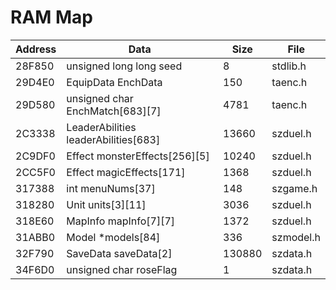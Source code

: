 # RAM Map

| Address | Data                                 | Size   | File      |
| ------- | ------------------------------------ | ------ | --------- |
| 28F850  | unsigned long long seed              |      8 | stdlib.h  |
| 29D4E0  | EquipData EnchData                   |    150 | taenc.h   |
| 29D580  | unsigned char EnchMatch[683][7]      |   4781 | taenc.h   |
| 2C3338  | LeaderAbilities leaderAbilities[683] |  13660 | szduel.h  |
| 2C9DF0  | Effect monsterEffects[256][5]        |  10240 | szduel.h  |
| 2CC5F0  | Effect magicEffects[171]             |   1368 | szduel.h  |
| 317388  | int menuNums[37]                     |    148 | szgame.h  |
| 318280  | Unit units[3][11]                    |   3036 | szduel.h  |
| 318E60  | MapInfo mapInfo[7][7]                |   1372 | szduel.h  |
| 31ABB0  | Model *models[84]                    |    336 | szmodel.h |
| 32F790  | SaveData saveData[2]                 | 130880 | szdata.h  |
| 34F6D0  | unsigned char roseFlag               |      1 | szdata.h  |
